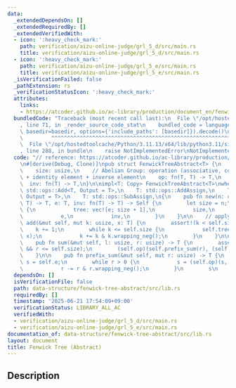```yaml
---
data:
  _extendedDependsOn: []
  _extendedRequiredBy: []
  _extendedVerifiedWith:
  - icon: ':heavy_check_mark:'
    path: verification/aizu-online-judge/grl_5_d/src/main.rs
    title: verification/aizu-online-judge/grl_5_d/src/main.rs
  - icon: ':heavy_check_mark:'
    path: verification/aizu-online-judge/grl_5_e/src/main.rs
    title: verification/aizu-online-judge/grl_5_e/src/main.rs
  _isVerificationFailed: false
  _pathExtension: rs
  _verificationStatusIcon: ':heavy_check_mark:'
  attributes:
    links:
    - https://atcoder.github.io/ac-library/production/document_en/fenwicktree.html
  bundledCode: "Traceback (most recent call last):\n  File \"/opt/hostedtoolcache/Python/3.11.13/x64/lib/python3.11/site-packages/onlinejudge_verify/documentation/build.py\"\
    , line 71, in _render_source_code_stat\n    bundled_code = language.bundle(stat.path,\
    \ basedir=basedir, options={'include_paths': [basedir]}).decode()\n          \
    \         ^^^^^^^^^^^^^^^^^^^^^^^^^^^^^^^^^^^^^^^^^^^^^^^^^^^^^^^^^^^^^^^^^^^^^^^^^^^^^^^^^\n\
    \  File \"/opt/hostedtoolcache/Python/3.11.13/x64/lib/python3.11/site-packages/onlinejudge_verify/languages/rust.py\"\
    , line 288, in bundle\n    raise NotImplementedError\nNotImplementedError\n"
  code: "// reference: https://atcoder.github.io/ac-library/production/document_en/fenwicktree.html\n\
    \n#[derive(Debug, Clone)]\npub struct FenwickTreeAbstract<T> {\n    tree: Vec<T>,\n\
    \    size: usize,\n    // Abelian Group: operation (associative, commutative)\
    \ + identity element + inverse element\n    op: fn(T, T) -> T,\n    e: T,\n  \
    \  inv: fn(T) -> T,\n}\n\nimpl<T: Copy> FenwickTreeAbstract<T>\nwhere\n    T:\
    \ std::ops::Add<T, Output = T>,\n    T: std::ops::AddAssign,\n    T: std::ops::Sub<T,\
    \ Output = T>,\n    T: std::ops::SubAssign,\n{\n    pub fn new(n: usize, op: fn(T,\
    \ T) -> T, e: T, inv: fn(T) -> T) -> Self {\n        let size = n;\n        Self\
    \ {\n            tree: vec![e; size + 1],\n            size,\n            op,\n\
    \            e,\n            inv,\n        }\n    }\n\n    // apply\n    pub fn\
    \ add(&mut self, mut k: usize, x: T) {\n        assert!(k < self.size);\n    \
    \    k += 1;\n        while k <= self.size {\n            self.tree[k] = (self.op)(self.tree[k],\
    \ x);\n            k += k & k.wrapping_neg();\n        }\n    }\n\n    // prod\n\
    \    pub fn sum(&mut self, l: usize, r: usize) -> T {\n        assert!(l <= r\
    \ && r <= self.size);\n        (self.op)(self.prefix_sum(r), (self.inv)(self.prefix_sum(l)))\n\
    \    }\n\n    pub fn prefix_sum(&mut self, mut r: usize) -> T {\n        let mut\
    \ s = self.e;\n        while r > 0 {\n            s = (self.op)(s, self.tree[r]);\n\
    \            r -= r & r.wrapping_neg();\n        }\n        s\n    }\n}\n"
  dependsOn: []
  isVerificationFile: false
  path: data-structure/fenwick-tree-abstract/src/lib.rs
  requiredBy: []
  timestamp: '2025-06-21 17:54:09+09:00'
  verificationStatus: LIBRARY_ALL_AC
  verifiedWith:
  - verification/aizu-online-judge/grl_5_d/src/main.rs
  - verification/aizu-online-judge/grl_5_e/src/main.rs
documentation_of: data-structure/fenwick-tree-abstract/src/lib.rs
layout: document
title: Fenwick Tree (Abstract)
---
```


## Description
